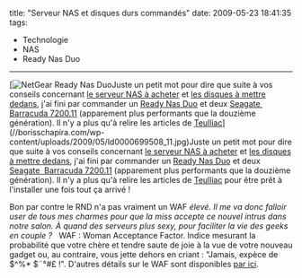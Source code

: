 title: "Serveur NAS et disques durs commandés"
date: 2009-05-23 18:41:35
tags:
  - Technologie
  - NAS
  - Ready Nas Duo
---

[![NetGear Ready Nas Duo](//borisschapira.com/wp-content/uploads/2009/05/ld0000699508_11.jpg)Juste un petit mot pour dire que suite à vos conseils concernant [le serveur NAS à acheter](//borisschapira.com/blog/quel-serveur-nas-pour-la-maison/) et [les disques à mettre dedans](//borisschapira.com/blog/quel-disque-choisir/), j'ai fini par commander un [Ready Nas Duo](//www.ldlc.com/fiche/PB00077547.html) et deux [Seagate  Barracuda 7200.11](//www.ldlc.com/fiche/PB00082857.html) (apparement plus performants que la douzième génération). Il n'y a plus qu'à relire les articles de [Teulliac](//www.teulliac.com/search/ReadyNas)](//borisschapira.com/wp-content/uploads/2009/05/ld0000699508_11.jpg)Juste un petit mot pour dire que suite à vos conseils concernant [le serveur NAS à acheter](//borisschapira.com/blog/quel-serveur-nas-pour-la-maison/) et [les disques à mettre dedans](//borisschapira.com/blog/quel-disque-choisir/), j'ai fini par commander un [Ready Nas Duo](//www.ldlc.com/fiche/PB00077547.html) et deux [Seagate  Barracuda 7200.11](//www.ldlc.com/fiche/PB00082857.html) (apparement plus performants que la douzième génération). Il n'y a plus qu'à relire les articles de [Teulliac](//www.teulliac.com/search/ReadyNas) pour être prêt à l'installer une fois tout ça arrivé&nbsp;!

Bon par contre le RND n'a pas vraiment un WAF<sup>_</sup> élevé. Il me va donc falloir user de tous mes charmes pour que la miss accepte ce nouvel intrus dans notre salon. À quand des serveurs plus sexy, pour faciliter la vie des geeks en couple&nbsp;?
&nbsp;
<span style="font-size:80%"><sup>_</sup>WAF&nbsp;: Woman Acceptance Factor. Indice mesurant la probabilité que votre chère et tendre saute de joie à la vue de votre nouveau gadget ou, au contraire, vous jette dehors en criant&nbsp;: "Jamais, expèce de $^%* $¨°#£&nbsp;!". D'autres détails sur le WAF sont disponibles [par ici](//www.lesgeeks.net/article-engeeklopedie/waf.html).</span>